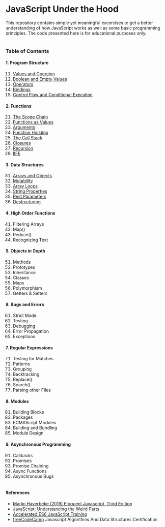 # JavaScript Under the Hood

This repository contains simple yet meaningful excercises to get a better understanding of how JavaScript works as well as some
basic programming principles. The code presented here is for educational purposes only.
<br><br>

### Table of Contents

#### 1. Program Structure

11. [Values and Coercion](https://github.com/nicolasleivab/JavaScript-Under-the-Hood/blob/master/src/1.Program%20Structure/Values_and_Coercion.js)
2. [Boolean and Empty Values](https://github.com/nicolasleivab/JavaScript-Under-the-Hood/blob/master/src/1.Program%20Structure/Existence_and_Booleans.js)
3. [Operators](https://github.com/nicolasleivab/JavaScript-Under-the-Hood/blob/master/src/1.Program%20Structure/Operators.js)
4. [Bindings](https://github.com/nicolasleivab/JavaScript-Under-the-Hood/blob/master/src/1.Program%20Structure/Bindings.js)
5. [Control Flow and Conditional Execution](https://github.com/nicolasleivab/JavaScript-Under-the-Hood/blob/master/src/1.Program%20Structure/Control_Flow.js)
   
#### 2. Functions
   21. [The Scope Chain](https://github.com/nicolasleivab/JavaScript-Under-the-Hood/blob/master/src/2.Functions/The_Scope_Chain.js)
   2. [Functions as Values](https://github.com/nicolasleivab/JavaScript-Under-the-Hood/blob/master/src/2.Functions/Functions_as_Values.js)
   3. [Arguments](https://github.com/nicolasleivab/JavaScript-Under-the-Hood/blob/master/src/2.Functions/Arguments.js)
   4. [Function Hoisting](https://github.com/nicolasleivab/JavaScript-Under-the-Hood/blob/master/src/2.Functions/Function_Hoisting.js)
   5. [The Call Stack](https://github.com/nicolasleivab/JavaScript-Under-the-Hood/blob/master/src/2.Functions/The_Call_Stack.js)
   6. [Closures](https://github.com/nicolasleivab/JavaScript-Under-the-Hood/blob/master/src/2.Functions/Closures.js)
   7. [Recursion](https://github.com/nicolasleivab/JavaScript-Under-the-Hood/blob/master/src/2.Functions/Recursion.js)
   8. [IIFE](https://github.com/nicolasleivab/JavaScript-Under-the-Hood/blob/master/src/2.Functions/IIFEs.js)
#### 3. Data Structures
   31. [Arrays and Objects](https://github.com/nicolasleivab/JavaScript-Under-the-Hood/blob/master/src/3.Data%20Structures/Arrays_and_Objects.js)
   2. [Mutability](https://github.com/nicolasleivab/JavaScript-Under-the-Hood/blob/master/src/3.Data%20Structures/Mutability.js)
   3. [Array Loops](https://github.com/nicolasleivab/JavaScript-Under-the-Hood/blob/master/src/3.Data%20Structures/Array_Loops.js)
   4. [String Properties](https://github.com/nicolasleivab/JavaScript-Under-the-Hood/blob/master/src/3.Data%20Structures/Strings_Properties.js)
   5. [Rest Parameters](https://github.com/nicolasleivab/JavaScript-Under-the-Hood/blob/master/src/3.Data%20Structures/Rest_&_Spread_Operator.js)
   6. [Destructuring](https://github.com/nicolasleivab/JavaScript-Under-the-Hood/blob/master/src/3.Data%20Structures/Destructuring.js)
#### 4. High Order Functions
   41. Filtering Arrays
   2. Map()
   3. Reduce()
   4. Recognizing Text
#### 5. Objects in Depth
   51. Methods
   2. Prototypes
   3. Inheritance
   4. Classes
   5. Maps
   6. Polymorphism
   7. Getters & Setters
#### 6. Bugs and Errors
   61. Strict Mode
   2. Testing
   3. Debugging
   4. Error Propagation
   5. Exceptions
#### 7. Regular Expressions
   71. Testing for Matches
   2. Patterns
   3. Grouping
   4. Backtracking
   5. Replace()
   6. Search()
   7. Parsing other Files
#### 8. Modules
   81. Building Blocks
   2. Packages
   3. ECMAScript Modules
   4. Building and Bundling
   5. Module Design
#### 9. Asynchronous Programming
   91. Callbacks
   2. Promises
   3. Promise Chaining
   4. Async Functions
   5. Asynchronous Bugs
<br><br>

#### References

- [Marijn Haverbeke (2019) Eloquent Javascript, Third Edition](https://eloquentjavascript.net/)
- [JavaScript: Understanding the Weird Parts](https://www.udemy.com/understand-javascript/)
- [Accelerated ES6 JavaScript Training](https://www.udemy.com/es6-bootcamp-next-generation-javascript/)
- [freeCodeCamp](https://www.freecodecamp.org/) Javascript Algorithms And Data Structures Certification

